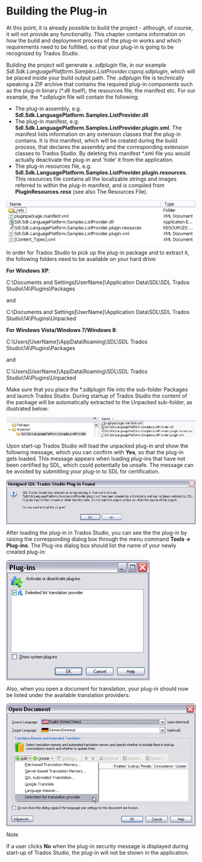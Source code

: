 Building the Plug-in
====
At this point, it is already possible to build the project - although, of course, it will not provide any functionality. This chapter contains information on how the build and deployment process of the plug-in works and which requirements need to be fulfilled, so that your plug-in is going to be recognized by Trados Studio.

Building the project will generate a *.sdlplugin* file, in our example *Sdl.Sdk.LanguagePlatform.Samples.ListProvider.csproj.sdlplugin*, which will be placed inside your build output path. The *.sdlplugin* file is technically speaking a ZIP archive that contains the required plug-in components such as the plug-in binary (*.dll itself), the resources file, the manifest etc. For our example, the *.sdlplugin file will contain the following:

* The plug-in assembly, e.g. **Sdl.Sdk.LanguagePlatform.Samples.ListProvider.dll**
* The plug-in manifest, e.g. **Sdl.Sdk.LanguagePlatform.Samples.ListProvider.plugin.xml**. The manifest lists information on any extension classes that the plug-in contains. It is this manifest, which will be created during the build process, that declares the assembly and the corresponding extension classes to Trados Studio. By deleting this manifest *.xml file you would actually deactivate the plug-in and 'hide' it from the application.
* The plug-in resources file, e.g. **Sdl.Sdk.LanguagePlatform.Samples.ListProvider.plugin.resources.** This resources file contains all the localizable strings and images referred to within the plug-in manifest, and is compiled from **PluginResources.resx** (see also The Resources File).

<img style="display:block; " src="images/SdlpluginContent.jpg"/>

In order for Trados Studio to pick up the plug-in package and to extract it, the following folders need to be available on your hard drive:

**For Windows XP**:

C:\Documents and Settings\[UserName]\Application Data\SDL\SDL Trados Studio\14\Plugins\Packages

and

C:\Documents and Settings\[UserName]\Application Data\SDL\SDL Trados Studio\14\Plugins\Unpacked

**For Windows Vista/Windows 7/Windows 8**:

C:\Users\[UserName]\AppData\Roaming\SDL\SDL Trados Studio\14\Plugins\Packages

and

C:\Users\[UserName]\AppData\Roaming\SDL\SDL Trados Studio\14\Plugins\Unpacked

Make sure that you place the *.sdlplugin file into the sub-folder Packages and launch Trados Studio. During startup of Trados Studio the content of the package will be automatically extracted to the Unpacked sub-folder, as illustrated below:

<img style="display:block; " src="images/PlugInUnpacked.jpg"/>

Upon start-up Trados Studio will load the unpacked plug-in and show the following message, which you can confirm with **Yes**, so that the plug-in gets loaded. This message appears when loading plug-ins that have not been certified by SDL, which could potentially be unsafe. The message can be avoided by submitting your plug-in to SDL for certification.

<img style="display:block; " src="images/PluginUncertified.jpg"/>

After loading the plug-in in Trados Studio, you can see the the plug-in by raising the corresponding dialog box through the menu command **Tools -> Plug-ins**. The Plug-ins dialog box should list the name of your newly created plug-in:

<img style="display:block; " src="images/PluginLoaded.jpg"/>

Also, when you open a document for translation, your plug-in should now be listed under the available translation providers:

<img style="display:block; " src="images/OpenDocumentWithPlugin.jpg"/>

> [!NOTE]
> If a user clicks **No** when the plug-in security message is displayed during start-up of Trados Studio, the plug-in will not be shown in the application.
